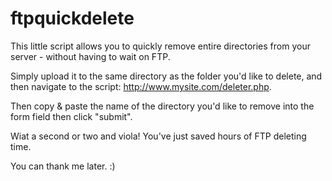 # ftpquickdelete
This little script allows you to quickly remove entire directories from your server - without having to wait on FTP.


Simply upload it to the same directory as the folder you'd like to delete, and then navigate to the script: http://www.mysite.com/deleter.php.

Then copy & paste the name of the directory you'd like to remove into the form field then click "submit".

Wiat a second or two and viola! You've just saved hours of FTP deleting time.

You can thank me later. :)
